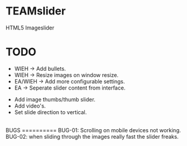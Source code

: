 TEAMslider
==========

HTML5 Imageslider 

TODO
==========
<ul>
<li>WIEH -> Add bullets.</li>
<li>WIEH -> Resize images on window resize.</li>
<li>EA/WIEH -> Add more configurable settings.</li>
<li>EA -> Seperate slider content from interface.</li>
</ul><ul>
<li>Add image thumbs/thumb slider.</li>
<li>Add video's.</li>
<li>Set slide direction to vertical.</li>
</ul>
<br>
BUGS
==========
BUG-01: Scrolling on mobile devices not working.<br>
BUG-02: when sliding through the images really fast the slider freaks.<br>
